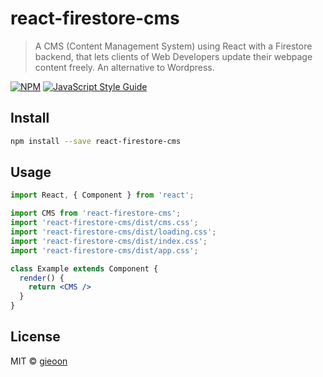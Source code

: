 # react-firestore-cms

> A CMS (Content Management System) using React with a Firestore backend, that lets clients of Web Developers update their webpage content freely. An alternative to Wordpress.

[![NPM](https://img.shields.io/npm/v/react-firestore-cms.svg)](https://www.npmjs.com/package/react-firestore-cms) [![JavaScript Style Guide](https://img.shields.io/badge/code_style-standard-brightgreen.svg)](https://standardjs.com)

## Install

```bash
npm install --save react-firestore-cms
```

## Usage

```jsx
import React, { Component } from 'react';

import CMS from 'react-firestore-cms';
import 'react-firestore-cms/dist/cms.css';
import 'react-firestore-cms/dist/loading.css';
import 'react-firestore-cms/dist/index.css';
import 'react-firestore-cms/dist/app.css';

class Example extends Component {
  render() {
    return <CMS />
  }
}
```

## License

MIT © [gieoon](https://github.com/gieoon)
